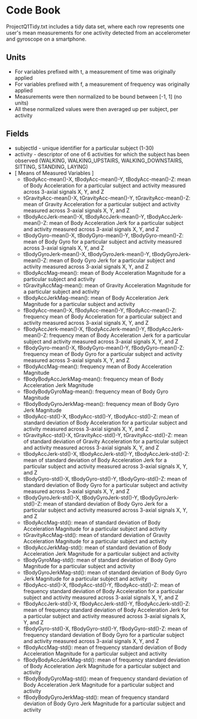 # Code Book
ProjectQ1Tidy.txt includes a tidy data set, where each row represents one user's mean measurements for one activity detected from an accelerometer and gyroscope on a smartphone.

## Units
* For variables prefixed with t, a measurement of time was originally applied
* For variables prefixed with f, a measurement of frequency was originally applied
* Measurements were then normalized to be bound between [-1, 1] (no units)
* All these normalized values were then averaged up per subject, per activity

## Fields
* subjectId - unique identifier for a particular subject (1-30)
* activity - descriptor of one of 6 activities for which the subject has been observed (WALKING, WALKING_UPSTAIRS, WALKING_DOWNSTAIRS, SITTING, STANDING, LAYING)
* [ Means of Measured Variables ]
  * tBodyAcc-mean()-X, tBodyAcc-mean()-Y, tBodyAcc-mean()-Z: mean of Body Acceleration for a particular subject and activity measured across 3-axial signals X, Y, and Z
  * tGravityAcc-mean()-X, tGravityAcc-mean()-Y, tGravityAcc-mean()-Z: mean of Gravity Acceleration for a particular subject and activity measured across 3-axial signals X, Y, and Z
  * tBodyAccJerk-mean()-X, tBodyAccJerk-mean()-Y, tBodyAccJerk-mean()-Z: mean of Body Acceleration Jerk for a particular subject and activity measured across 3-axial signals X, Y, and Z
  * tBodyGyro-mean()-X, tBodyGyro-mean()-Y, tBodyGyro-mean()-Z: mean of Body Gyro for a particular subject and activity measured across 3-axial signals X, Y, and Z
  * tBodyGyroJerk-mean()-X, tBodyGyroJerk-mean()-Y, tBodyGyroJerk-mean()-Z: mean of Body Gyro Jerk for a particular subject and activity measured across 3-axial signals X, Y, and Z
  * tBodyAccMag-mean(): mean of Body Acceleration Magnitude for a particular subject and activity
  * tGravityAccMag-mean(): mean of Gravity Acceleration Magnitude for a particular subject and activity
  * tBodyAccJerkMag-mean(): mean of Body Acceleration Jerk Magnitude for a particular subject and activity
  * fBodyAcc-mean()-X, fBodyAcc-mean()-Y, fBodyAcc-mean()-Z: frequency mean of Body Acceleration for a particular subject and activity measured across 3-axial signals X, Y, and Z
  * fBodyAccJerk-mean()-X, fBodyAccJerk-mean()-Y, fBodyAccJerk-mean()-Z: frequency mean of Body Acceleration Jerk for a particular subject and activity measured across 3-axial signals X, Y, and Z
  * fBodyGyro-mean()-X, fBodyGyro-mean()-Y, fBodyGyro-mean()-Z: frequency mean of Body Gyro for a particular subject and activity measured across 3-axial signals X, Y, and Z
  * fBodyAccMag-mean(): frequency mean of Body Acceleration Magnitude
  * fBodyBodyAccJerkMag-mean():  frequency mean of Body Acceleration Jerk Magnitude
  * fBodyBodyGyroMag-mean():  frequency mean of Body Gyro Magnitude
  * fBodyBodyGyroJerkMag-mean():  frequency mean of Body Gyro Jerk Magnitude
  * tBodyAcc-std()-X, tBodyAcc-std()-Y, tBodyAcc-std()-Z: mean of standard deviation of Body Acceleration for a particular subject and activity measured across 3-axial signals X, Y, and Z
  * tGravityAcc-std()-X, tGravityAcc-std()-Y, tGravityAcc-std()-Z: mean of standard deviation of Gravity Acceleration for a particular subject and activity measured across 3-axial signals X, Y, and Z
  * tBodyAccJerk-std()-X, tBodyAccJerk-std()-Y, tBodyAccJerk-std()-Z: mean of standard deviation of Body Acceleration Jerk for a particular subject and activity measured across 3-axial signals X, Y, and Z
  * tBodyGyro-std()-X, tBodyGyro-std()-Y, tBodyGyro-std()-Z: mean of standard deviation of Body Gyro for a particular subject and activity measured across 3-axial signals X, Y, and Z
  * tBodyGyroJerk-std()-X, tBodyGyroJerk-std()-Y, tBodyGyroJerk-std()-Z: mean of standard deviation of Body Gyro Jerk for a particular subject and activity measured across 3-axial signals X, Y, and Z
  * tBodyAccMag-std(): mean of standard deviation of Body Acceleration Magnitude for a particular subject and activity 
  * tGravityAccMag-std(): mean of standard deviation of Gravity Acceleration Magnitude for a particular subject and activity 
  * tBodyAccJerkMag-std(): mean of standard deviation of Body Acceleration Jerk Magnitude for a particular subject and activity 
  * tBodyGyroMag-std(): mean of standard deviation of Body Gyro Magnitude for a particular subject and activity 
  * tBodyGyroJerkMag-std(): mean of standard deviation of Body Gyro Jerk Magnitude for a particular subject and activity 
  * fBodyAcc-std()-X, fBodyAcc-std()-Y, fBodyAcc-std()-Z: mean of frequency standard deviation of Body Acceleration for a particular subject and activity measured across 3-axial signals X, Y, and Z
  * fBodyAccJerk-std()-X, fBodyAccJerk-std()-Y, fBodyAccJerk-std()-Z: mean of frequency standard deviation of Body Acceleration Jerk for a particular subject and activity measured across 3-axial signals X, Y, and Z
  * fBodyGyro-std()-X, fBodyGyro-std()-Y, fBodyGyro-std()-Z: mean of frequency standard deviation of Body Gyro for a particular subject and activity measured across 3-axial signals X, Y, and Z
  * fBodyAccMag-std(): mean of frequency standard deviation of Body Acceleration Magnitude for a particular subject and activity
  * fBodyBodyAccJerkMag-std(): mean of frequency standard deviation of Body Acceleration Jerk Magnitude for a particular subject and activity
  * fBodyBodyGyroMag-std(): mean of frequency standard deviation of Body Acceleration Jerk Magnitude for a particular subject and activity
  * fBodyBodyGyroJerkMag-std(): mean of frequency standard deviation of Body Gyro Jerk Magnitude for a particular subject and activity